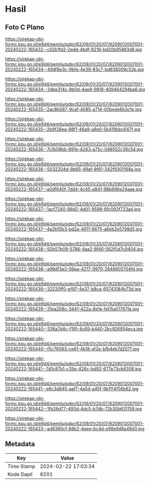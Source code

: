 # Hasil

## Foto C Plano

https://sirekap-obj-formc.kpu.go.id/e9d4/pemilu/pdpr/62/09/01/20/07/6209012007001-20240222-165432--c02b1fd2-2edd-4bdf-8218-bd20b95883d8.jpg

https://sirekap-obj-formc.kpu.go.id/e9d4/pemilu/pdpr/62/09/01/20/07/6209012007001-20240222-165434--49df8e3c-9bfa-4e39-83c7-bd836009c52b.jpg

https://sirekap-obj-formc.kpu.go.id/e9d4/pemilu/pdpr/62/09/01/20/07/6209012007001-20240222-165434--3dbe314c-8b0d-4ae8-9818-409464294ba6.jpg

https://sirekap-obj-formc.kpu.go.id/e9d4/pemilu/pdpr/62/09/01/20/07/6209012007001-20240222-165435--2ac8b587-9caf-4085-a714-00bede6b3c1e.jpg

https://sirekap-obj-formc.kpu.go.id/e9d4/pemilu/pdpr/62/09/01/20/07/6209012007001-20240222-165435--2b9f28ea-88f1-46a9-a8e0-5b419bbc647f.jpg

https://sirekap-obj-formc.kpu.go.id/e9d4/pemilu/pdpr/62/09/01/20/07/6209012007001-20240222-165436--7c1b09bb-991e-4243-a75c-048552c39c54.jpg

https://sirekap-obj-formc.kpu.go.id/e9d4/pemilu/pdpr/62/09/01/20/07/6209012007001-20240222-165436--5032204d-9b65-49af-8f61-342f9301168a.jpg

https://sirekap-obj-formc.kpu.go.id/e9d4/pemilu/pdpr/62/09/01/20/07/6209012007001-20240222-165437--a0df640f-7dd4-4c45-a841-98b696e24aae.jpg

https://sirekap-obj-formc.kpu.go.id/e9d4/pemilu/pdpr/62/09/01/20/07/6209012007001-20240222-165437--1acf7240-88d2-4d01-9598-6fc093f723ad.jpg

https://sirekap-obj-formc.kpu.go.id/e9d4/pemilu/pdpr/62/09/01/20/07/6209012007001-20240222-165437--4a2b10b3-bd2a-4911-8675-a6eb2e5798d5.jpg

https://sirekap-obj-formc.kpu.go.id/e9d4/pemilu/pdpr/62/09/01/20/07/6209012007001-20240222-165438--92b57b09-5786-4aa2-8f46-562f0d7c9404.jpg

https://sirekap-obj-formc.kpu.go.id/e9d4/pemilu/pdpr/62/09/01/20/07/6209012007001-20240222-165438--a99df3e3-06ea-4217-9970-2848605704fd.jpg

https://sirekap-obj-formc.kpu.go.id/e9d4/pemilu/pdpr/62/09/01/20/07/6209012007001-20240222-165439--32220ff0-ef97-4e37-b8ca-65743184b73d.jpg

https://sirekap-obj-formc.kpu.go.id/e9d4/pemilu/pdpr/62/09/01/20/07/6209012007001-20240222-165439--31ea208c-3441-422a-8e1e-fe05a01767fa.jpg

https://sirekap-obj-formc.kpu.go.id/e9d4/pemilu/pdpr/62/09/01/20/07/6209012007001-20240222-165440--336a7d4c-f191-4c69-b440-2bc926954eca.jpg

https://sirekap-obj-formc.kpu.go.id/e9d4/pemilu/pdpr/62/09/01/20/07/6209012007001-20240222-165440--f5c76063-ce61-4b18-af2e-bfb4eb7d2071.jpg

https://sirekap-obj-formc.kpu.go.id/e9d4/pemilu/pdpr/62/09/01/20/07/6209012007001-20240222-165441--7d1c87b1-c35e-426c-bd92-677e73cb8308.jpg

https://sirekap-obj-formc.kpu.go.id/e9d4/pemilu/pdpr/62/09/01/20/07/6209012007001-20240222-165441--e6c3d845-aaf7-4a5d-a45f-9b1114f56b62.jpg

https://sirekap-obj-formc.kpu.go.id/e9d4/pemilu/pdpr/62/09/01/20/07/6209012007001-20240222-165442--1fb26d77-493d-4dc5-b7db-72b30b631159.jpg

https://sirekap-obj-formc.kpu.go.id/e9d4/pemilu/pdpr/62/09/01/20/07/6209012007001-20240222-165433--ad8380cf-68b2-4eee-bc4d-e99e9d8a49d3.jpg


## Metadata

| Key        | Value               |
| ---------- | ------------------- |
| Time Stamp | 2024-02-22 17:03:34 |
| Kode Dapil | 6201                |



